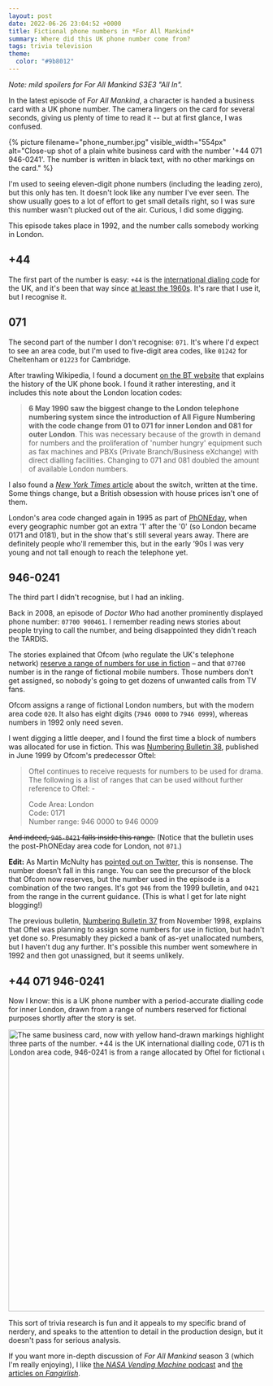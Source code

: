 ```yaml
---
layout: post
date: 2022-06-26 23:04:52 +0000
title: Fictional phone numbers in *For All Mankind*
summary: Where did this UK phone number come from?
tags: trivia television
theme:
  color: "#9b8012"
---
```


*Note: mild spoilers for For All Mankind S3E3 "All In".*

In the latest episode of *For All Mankind*, a character is handed a business card with a UK phone number.
The camera lingers on the card for several seconds, giving us plenty of time to read it -- but at first glance, I was confused.

{%
  picture
  filename="phone_number.jpg"
  visible_width="554px"
  alt="Close-up shot of a plain white business card with the number '+44 071 946-0241'. The number is written in black text, with no other markings on the card."
%}

I'm used to seeing eleven-digit phone numbers (including the leading zero), but this only has ten.
It doesn't look like any number I've ever seen.
The show usually goes to a lot of effort to get small details right, so I was sure this number wasn't plucked out of the air.
Curious, I did some digging.

This episode takes place in 1992, and the number calls somebody working in London.


## +44

The first part of the number is easy: `+44` is the [international dialing code][cc] for the UK, and it's been that way since [at least the 1960s][60s].
It's rare that I use it, but I recognise it.


## 071

The second part of the number I don't recognise: `071`.
It's where I'd expect to see an area code, but I'm used to five-digit area codes, like `01242` for Cheltenham or `01223` for Cambridge.

After trawling Wikipedia, I found a document [on the BT website][doc] that explains the history of the UK phone book.
I found it rather interesting, and it includes this note about the London location codes:

> **6 May 1990 saw the biggest change to the London telephone numbering system since the introduction of All Figure Numbering with the code change from 01 to 071 for inner London and 081 for outer London**.
> This was necessary because of the growth in demand for numbers and the proliferation of 'number hungry' equipment such as fax machines and PBXs (Private Branch/Business eXchange) with direct dialling facilities.
> Changing to 071 and 081 doubled the amount of available London numbers.

I also found a [*New York Times* article][nyt] about the switch, written at the time.
Some things change, but a British obsession with house prices isn't one of them.

London's area code changed again in 1995 as part of [PhONEday], when every geographic number got an extra '1' after the '0' (so London became 0171 and 0181), but in the show that's still several years away.
There are definitely people who'll remember this, but in the early ’90s I was very young and not tall enough to reach the telephone yet.



## 946-0241

The third part I didn't recognise, but I had an inkling.

Back in 2008, an episode of *Doctor Who* had another prominently displayed phone number: <code>07700&nbsp;900461</code>.
I remember reading news stories about people trying to call the number, and being disappointed they didn't reach the TARDIS.

The stories explained that Ofcom (who regulate the UK's telephone network) [reserve a range of numbers for use in fiction][fiction] – and that `07700` number is in the range of fictional mobile numbers.
Those numbers don't get assigned, so nobody's going to get dozens of unwanted calls from TV fans.

Ofcom assigns a range of fictional London numbers, but with the modern area code `020`.
It also has eight digits (<code>7946&nbsp;0000</code> to <code>7946&nbsp;0999</code>), whereas numbers in 1992 only need seven.

I went digging a little deeper, and I found the first time a block of numbers was allocated for use in fiction.
This was [Numbering Bulletin 38][nb38], published in June 1999 by Ofcom's predecessor Oftel:

> Oftel continues to receive requests for numbers to be used for drama. The following is a list of ranges that can be used without further reference to Oftel: -
>
> Code Area: London<br/>
> Code: 0171<br/>
> Number range: 946 0000 to 946 0009

<s>And indeed, <code>946-0421</code> falls inside this range.</s> (Notice that the bulletin uses the post-PhONEday area code for London, not `071`.)

**Edit:** As Martin McNulty has [pointed out on Twitter](https://twitter.com/shamblepop/status/1541459799044390913), this is nonsense.
The number doesn’t fall in this range.
You can see the precursor of the block that Ofcom now reserves, but the number used in the episode is a combination of the two ranges.
It's got `946` from the 1999 bulletin, and `0421` from the range in the current guidance.
(This is what I get for late night blogging!)

The previous bulletin, [Numbering Bulletin 37][nb37] from November 1998, explains that Oftel was planning to assign some numbers for use in fiction, but hadn't yet done so.
Presumably they picked a bank of as-yet unallocated numbers, but I haven't dug any further.
It's possible this number went somewhere in 1992 and then got unassigned, but it seems unlikely.



## +44 071 946-0241

Now I know: this is a UK phone number with a period-accurate dialling code for inner London, drawn from a range of numbers reserved for fictional purposes shortly after the story is set.

<img src="/images/2022/phone_number_annotated.jpg" style="width: 554px;" alt="The same business card, now with yellow hand-drawn markings highlighting the three parts of the number. +44 is the UK international dialling code, 071 is the inner London area code, 946-0241 is from a range allocated by Oftel for fictional use.">

This sort of trivia research is fun and it appeals to my specific brand of nerdery, and speaks to the attention to detail in the production design, but it doesn't pass for serious analysis.

If you want more in-depth discussion of *For All Mankind* season 3 (which I'm really enjoying), I like [the *NASA Vending Machine* podcast][nvm] and [the articles on *Fangirlish*][fangirlish].

[fangirlish]: https://fangirlish.com/tag/for-all-mankind/
[cc]: https://en.wikipedia.org/wiki/List_of_country_calling_codes
[nyt]: https://web.archive.org/web/20100828080501/https://www.nytimes.com/1990/05/06/world/london-will-divide-its-telephone-prefix-fraying-composure.html
[doc]: https://www.bt.com/bt-plc/assets/documents/about-bt/our-history/bt-archives/major-collections/bt-archives-british-phone-books.pdf
[PhONEday]: https://en.wikipedia.org/wiki/PhONEday
[60s]: https://www.theguardian.com/notesandqueries/query/0,5753,-2211,00.html
[fiction]: https://www.ofcom.org.uk/phones-telecoms-and-internet/information-for-industry/numbering/numbers-for-drama
[nb38]: https://webarchive.nationalarchives.gov.uk/ukgwa/20100913150957/http://www.ofcom.org.uk/static/archive/oftel/publications/1995_98/numbering/nb38.htm
[nb37]: https://webarchive.nationalarchives.gov.uk/ukgwa/20090508183219/http://www.ofcom.org.uk/static/archive/oftel/publications/1995_98/numbering/nb37.htm
[nvm]: https://www.theincomparable.com/nvm/
